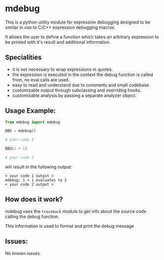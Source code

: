 # mdebug

This is a python utility module for expression debugging designed to be similar in use to C/C++ expression debugging macros.

It allows the user to define a function which takes an arbitrary expression to be printed with it's result and additional information.

## Specialities
 * it is not necessary to wrap expressions in quotes.
 * the expression is executed in the context the debug function is called from, no eval calls are used.
 * easy to read and understand due to comments and small codebase.
 * customizable output through subclassing and overriding hooks.
 * customizable analysis by passing a separate analyzer object.

## Usage Example:

```python
from mdebug import mdebug

DBG = mdebug()

# your code 1

DBG(1 + 1)

# your code 2
```

will result in the following output:

```
< your code 1 output >
mdebug: 1 + 1 evaluates to 2
< your code 2 output >
```

## How does it work?
mdebug uses the `traceback` module to get info about the source code calling the debug function.

This information is used to format and print the debug message

## Issues:

No known issues.
